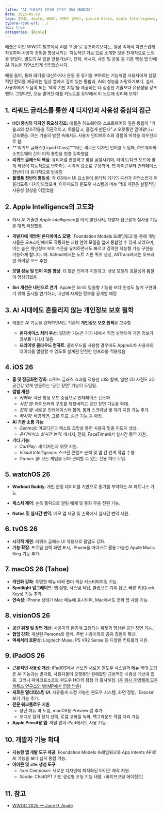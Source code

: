 ```yaml
---
title: "AI 기술보다 경험을 앞세운 애플 WWDC25"
date: 2025-06-10
tags: [애플, Apple, WWDC, 리쿼드 글래스, Liquid Glass, Apple Intelligence, iOS26, watchOS26, tvOS26, macOS26, visionOS26, iPadOS26, iPhone, iPad, AppleWatch]
typora-root-url: ../
toc: true
categories: [Apple]
---
```


애플은 이번 WWDC 발표에서 AI를 ‘기술’로 강조하기보다는, 일상 속에서 자연스럽게 작동하며 사용자 경험을 향상시키는 ‘지능적인 기능’으로 소개한 것을 전체적으로 느낌을 받았다. 별도의 AI 앱을 만들기보다, 전화, 메시지, 사진 및 운동 등 기존 핵심 앱 안에 AI 기능을 자연스럽게 삽입했습니다. 

예를 들어, 통화 대기를 대신하거나 운동 중 동기를 부여하는 기능처럼 사용자에게 실질적인 편의를 제공하는 일상 앱에서 깊이 있는 통합과, AI의 성능을 자랑하기보다, 실제 사용자에게 도움이 되는 ‘맥락 기반 지능’을 제공하는 데 집중한 기술보다 유용성을 강조했다. 그렇다면, 오늘 벌어진 애플 키노트를 요약해서 이 노트에 정리해 보자!



## 1. 리쿼드 글래스를 통한 새 디자인과 사용성 중심의 접근

* **HCI 중심의 디자인 중요성 강조:** 애플은 하드웨어와 소프트웨어의 깊은 통합이 "기술과의 상호작용을 직관적이고, 아름답고, 즐겁게 만든다"고 오랫동안 믿어왔다고 강조했음. 이는 기술의 발전 속에서도 사용자 인터페이스와 경험의 미학을 최우선으로 함.
*  **‘리퀴드 글래스(Liquid Glass)’**라는 새로운 디자인 언어를 도입해, 하드웨어와 소프트웨어 간의 미적 통합을 한층 강화했음
  * **리퀴드 글래스의 핵심**: 유리처럼 반응하고 빛을 굴절시키며, 라이트/다크 모드에 맞게 색상이 지능적으로 변화하는 시각적 요소로 구성되어, 앱 아이콘부터 인터페이스 전반이 더 유기적으로 반응함
  * **플랫폼 전반의 통일성**: 각 OS에서 UI 요소들이 물리적 기기의 곡선과 자연스럽게 어울리도록 디자인되었으며, 아이패드의 윈도우 시스템과 메뉴 막대 개편은 실질적인 사용성 향상을 이끌었음



## 2. Apple Intelligence의 고도화

* 자사 AI 기술인 *Apple Intelligence*를 더욱 발전시켜, 개발자 접근성과 실사용 기능을 대폭 확장했음

* **개발자에 개방된 온디바이스 모델**: 'Foundation Models 프레임워크'를 통해 개발자들은 오프라인에서도 작동하는 대형 언어 모델을 앱에 통합할 수 있게 되었으며, 이는 높은 개인정보 보호 수준을 유지하면서도 빠르고 강력한 지능형 기능 구현을 가능하게 합니다. 예: Kahoot에서는 노트 기반 퀴즈 생성, AllTrails에서는 오프라인 하이킹 코스 추천.

* **모델 성능 및 언어 지원 향상**: 더 많은 언어가 지원되고, 생성 모델의 효율성과 품질이 향상되었음

* **Siri 개선은 내년으로 연기**: Apple은 Siri의 맞춤형 기능을 보다 완성도 높게 구현하기 위해 출시를 연기하고, 내년에 자세한 정보를 공개할 예정

  

## 3. AI 시대에도 흔들리지 않는 개인정보 보호 철학

* 애플은 AI 기능을 강화하면서도 기존의 **개인정보 보호 원칙**을 고수함

  * **온디바이스 처리 우선**: 민감한 기능은 기기 내에서 직접 실행되어 개인 정보가 외부로 나가지 않음
  * **프라이빗 클라우드 컴퓨트**: 클라우드를 사용할 경우에도 Apple조차 사용자의 데이터를 열람할 수 없도록 설계된 안전한 인프라를 적용했음

  

## 4. iOS 26

* **홈 및 잠금화면 강화**: 리퀴드 글래스 효과를 적용한 UI와 함께, 일반 2D 사진도 3D 공간감 있게 연출하는 ‘공간 장면’ 기능이 도입됨.
* **앱별 개선**:
  - *카메라*: 사진·영상 모드 중심으로 인터페이스 간소화.
  - *사진 앱*: 라이브러리 구조를 재정비하고 공간 장면 기능을 확대.
  - *전화 앱*: 새로운 인터페이스와 함께, 통화 스크리닝 및 대기 지원 기능 추가.
  - *메시지*: 배경화면, 그룹 투표, 송금 기능 등 확장.
* **AI 기반 소통 기능**:
  - *Genmoji*: 이모티콘과 텍스트 조합을 통한 사용자 맞춤 이모지 생성.
  - *온디바이스 실시간 번역*: 메시지, 전화, FaceTime에서 실시간 통역 지원.
* **기타 기능**:
  - *CarPlay*: 새 디자인과 위젯 지원.
  - *Visual Intelligence*: 스크린 콘텐츠 분석 및 앱 간 연계 작업 수행.
  - *Games 앱*: 모든 게임을 모아 관리할 수 있는 전용 허브 도입.



## 5. watchOS 26

* **Workout Buddy**: 개인 운동 데이터를 기반으로 동기를 부여하는 AI 피트니스 기능.

* **제스처 제어**: 손목 플릭으로 알림 해제 및 통화 무음 전환 가능.

* **Notes 및 실시간 번역**: 메모 앱 제공 및 손목에서 실시간 번역 지원.



## 6. tvOS 26

* **시각적 개편**: 리퀴드 글래스 UI 적용으로 몰입도 강화.
* **기능 확장**: 프로필 선택 화면 표시, iPhone을 마이크로 활용 가능한 Apple Music Sing 기능 추가.



## 7. macOS 26 (Tahoe) 

* **개인화 강화**: 투명한 메뉴 바와 폴더 색상 커스터마이징 기능.
* **Spotlight 업그레이드**: 앱 실행, 시스템 작업, 클립보드 기록 접근, 빠른 키(Quick Keys) 기능 추가.
* **연속성**: iPhone 상태가 Mac 메뉴에 표시되며, Mac에서도 전화 앱 사용 가능.



## 8. visionOS 26

* **공간 위젯 및 장면 개선**: 사용자의 환경에 고정되는 위젯과 향상된 공간 장면 기능.
* **협업 강화**: 개선된 Persona와 함께, 주변 사용자와의 공유 경험이 확대.
* **액세서리 호환성**: Logitech Muse, PS VR2 Sense 등 다양한 컨트롤러 지원.



## 9. iPadOS 26

* **근본적인 사용성 개선:** iPadOS에서 선보인 새로운 윈도우 시스템과 메뉴 막대 도입은 AI 기능과는 별개로, 사용자들이 오랫동안 원해왔던 근본적인 사용성 개선에 집중. 그러나 마이크로소프트 윈도우 HCI와 점점 더 흡사해짐. ([두 회사 운영체제 모두 제록스 연구소의 WIMP에서 영향 받음](https://en.wikipedia.org/wiki/WIMP_(computing)))
* **새로운 멀티태스킹 UI**: 자유롭게 조정 가능한 윈도우 시스템, 화면 정렬, 'Expose' 보기 기능 추가.
* **전문 워크플로우 지원**:
  - 상단 메뉴 바 도입, macOS용 Preview 앱 추가.
  - 오디오 입력 장치 선택, 로컬 고화질 녹화, 백그라운드 작업 처리 가능.
* **Apple Pencil용 앱**: 저널 앱이 iPad에서도 사용 가능.



## 10. 개발자 기능 확대

* **지능형 앱 개발 도구 제공**: Foundation Models 프레임워크와 App Intents API로 AI 기능을 보다 쉽게 통합 가능.
* **아이콘 및 코드 생성 도구**:
  - *Icon Composer*: 새로운 디자인에 최적화된 아이콘 제작 지원.
  - *Xcode*: ChatGPT 기반 생성형 코딩 기능 내장. (바이브코딩 에이전트)



## 11. 참고

* [WWDC 2025 — June 9, Apple](https://www.youtube.com/watch?v=0_DjDdfqtUE)

  